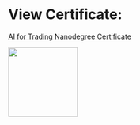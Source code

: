 # View Certificate:
[AI for Trading Nanodegree Certificate](https://graduation.udacity.com/confirm/C9UGL2Q)

<img src="https://github.com/ejenkins-001/artificial-intelligence-for-trading/blob/master/logo.png" height="140">

